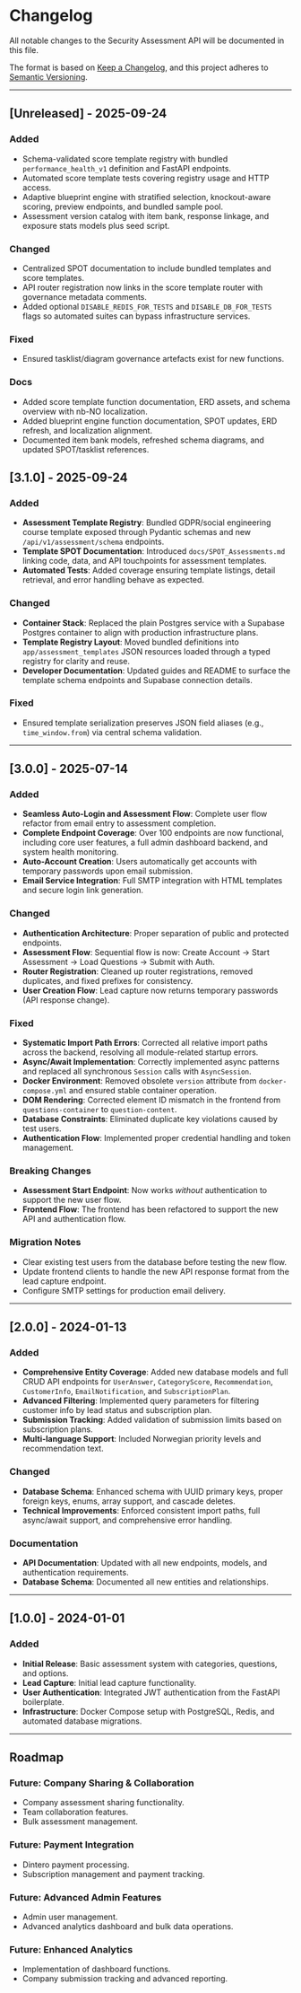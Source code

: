 # Changelog

All notable changes to the Security Assessment API will be documented in this file.

The format is based on [Keep a Changelog](https://keepachangelog.com/en/1.0.0/),
and this project adheres to [Semantic Versioning](https://semver.org/spec/v2.0.0.html).

---

## [Unreleased] - 2025-09-24
### Added
- Schema-validated score template registry with bundled `performance_health_v1` definition and FastAPI endpoints.
- Automated score template tests covering registry usage and HTTP access.
- Adaptive blueprint engine with stratified selection, knockout-aware scoring, preview endpoints, and bundled sample pool.
- Assessment version catalog with item bank, response linkage, and exposure stats models plus seed script.

### Changed
- Centralized SPOT documentation to include bundled templates and score templates.
- API router registration now links in the score template router with governance metadata comments.
- Added optional `DISABLE_REDIS_FOR_TESTS` and `DISABLE_DB_FOR_TESTS` flags so automated suites can bypass infrastructure services.

### Fixed
- Ensured tasklist/diagram governance artefacts exist for new functions.

### Docs
- Added score template function documentation, ERD assets, and schema overview with nb-NO localization.
- Added blueprint engine function documentation, SPOT updates, ERD refresh, and localization alignment.
- Documented item bank models, refreshed schema diagrams, and updated SPOT/tasklist references.

## [3.1.0] - 2025-09-24

### Added

- **Assessment Template Registry**: Bundled GDPR/social engineering course template exposed through Pydantic schemas and new `/api/v1/assessment/schema` endpoints.
- **Template SPOT Documentation**: Introduced `docs/SPOT_Assessments.md` linking code, data, and API touchpoints for assessment templates.
- **Automated Tests**: Added coverage ensuring template listings, detail retrieval, and error handling behave as expected.

### Changed

- **Container Stack**: Replaced the plain Postgres service with a Supabase Postgres container to align with production infrastructure plans.
- **Template Registry Layout**: Moved bundled definitions into `app/assessment_templates` JSON resources loaded through a typed registry for clarity and reuse.
- **Developer Documentation**: Updated guides and README to surface the template schema endpoints and Supabase connection details.

### Fixed

- Ensured template serialization preserves JSON field aliases (e.g., `time_window.from`) via central schema validation.

---

## [3.0.0] - 2025-07-14

### Added

- **Seamless Auto-Login and Assessment Flow**: Complete user flow refactor from email entry to assessment completion.
- **Complete Endpoint Coverage**: Over 100 endpoints are now functional, including core user features, a full admin dashboard backend, and system health monitoring.
- **Auto-Account Creation**: Users automatically get accounts with temporary passwords upon email submission.
- **Email Service Integration**: Full SMTP integration with HTML templates and secure login link generation.

### Changed

- **Authentication Architecture**: Proper separation of public and protected endpoints.
- **Assessment Flow**: Sequential flow is now: Create Account → Start Assessment → Load Questions → Submit with Auth.
- **Router Registration**: Cleaned up router registrations, removed duplicates, and fixed prefixes for consistency.
- **User Creation Flow**: Lead capture now returns temporary passwords (API response change).

### Fixed

- **Systematic Import Path Errors**: Corrected all relative import paths across the backend, resolving all module-related startup errors.
- **Async/Await Implementation**: Correctly implemented async patterns and replaced all synchronous `Session` calls with `AsyncSession`.
- **Docker Environment**: Removed obsolete `version` attribute from `docker-compose.yml` and ensured stable container operation.
- **DOM Rendering**: Corrected element ID mismatch in the frontend from `questions-container` to `question-content`.
- **Database Constraints**: Eliminated duplicate key violations caused by test users.
- **Authentication Flow**: Implemented proper credential handling and token management.

### Breaking Changes

- **Assessment Start Endpoint**: Now works *without* authentication to support the new user flow.
- **Frontend Flow**: The frontend has been refactored to support the new API and authentication flow.

### Migration Notes

- Clear existing test users from the database before testing the new flow.
- Update frontend clients to handle the new API response format from the lead capture endpoint.
- Configure SMTP settings for production email delivery.

---

## [2.0.0] - 2024-01-13

### Added

- **Comprehensive Entity Coverage**: Added new database models and full CRUD API endpoints for `UserAnswer`, `CategoryScore`, `Recommendation`, `CustomerInfo`, `EmailNotification`, and `SubscriptionPlan`.
- **Advanced Filtering**: Implemented query parameters for filtering customer info by lead status and subscription plan.
- **Submission Tracking**: Added validation of submission limits based on subscription plans.
- **Multi-language Support**: Included Norwegian priority levels and recommendation text.

### Changed

- **Database Schema**: Enhanced schema with UUID primary keys, proper foreign keys, enums, array support, and cascade deletes.
- **Technical Improvements**: Enforced consistent import paths, full async/await support, and comprehensive error handling.

### Documentation

- **API Documentation**: Updated with all new endpoints, models, and authentication requirements.
- **Database Schema**: Documented all new entities and relationships.

---

## [1.0.0] - 2024-01-01

### Added

- **Initial Release**: Basic assessment system with categories, questions, and options.
- **Lead Capture**: Initial lead capture functionality.
- **User Authentication**: Integrated JWT authentication from the FastAPI boilerplate.
- **Infrastructure**: Docker Compose setup with PostgreSQL, Redis, and automated database migrations.

---

## Roadmap

### Future: Company Sharing & Collaboration

- Company assessment sharing functionality.
- Team collaboration features.
- Bulk assessment management.

### Future: Payment Integration

- Dintero payment processing.
- Subscription management and payment tracking.

### Future: Advanced Admin Features

- Admin user management.
- Advanced analytics dashboard and bulk data operations.

### Future: Enhanced Analytics

- Implementation of dashboard functions.
- Company submission tracking and advanced reporting.
